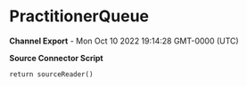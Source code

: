 # PractitionerQueue

__Channel Export__ - Mon Oct 10 2022 19:14:28 GMT-0000 (UTC)

__Source Connector Script__
```
return sourceReader()
```